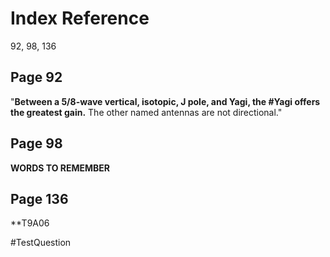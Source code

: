 # Index Reference
92, 98, 136

## Page 92
"**Between a 5/8-wave vertical, isotopic, J pole, and Yagi, the #Yagi offers the greatest gain.** The other named antennas are not directional."

## Page 98
**WORDS TO REMEMBER**

## Page 136
**T9A06

#TestQuestion 